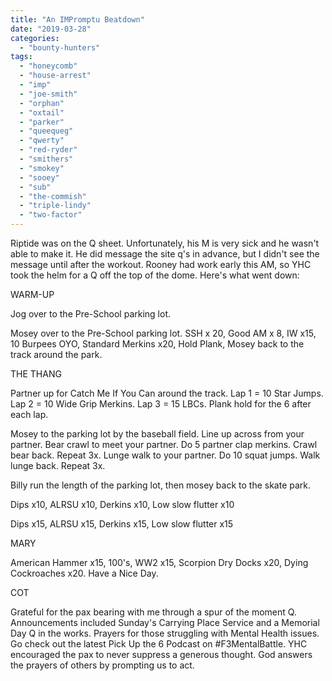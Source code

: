 ```yaml
---
title: "An IMPromptu Beatdown"
date: "2019-03-28"
categories: 
  - "bounty-hunters"
tags: 
  - "honeycomb"
  - "house-arrest"
  - "imp"
  - "joe-smith"
  - "orphan"
  - "oxtail"
  - "parker"
  - "queequeg"
  - "qwerty"
  - "red-ryder"
  - "smithers"
  - "smokey"
  - "sooey"
  - "sub"
  - "the-commish"
  - "triple-lindy"
  - "two-factor"
---
```


Riptide was on the Q sheet. Unfortunately, his M is very sick and he wasn't able to make it. He did message the site q's in advance, but I didn't see the message until after the workout. Rooney had work early this AM, so YHC took the helm for a Q off the top of the dome. Here's what went down:

WARM-UP

Jog over to the Pre-School parking lot.

Mosey over to the Pre-School parking lot. SSH x 20, Good AM x 8, IW x15, 10 Burpees OYO, Standard Merkins x20, Hold Plank, Mosey back to the track around the park.  

THE THANG

Partner up for Catch Me If You Can around the track. Lap 1 = 10 Star Jumps. Lap 2 = 10 Wide Grip Merkins. Lap 3 = 15 LBCs. Plank hold for the 6 after each lap.  

Mosey to the parking lot by the baseball field. Line up across from your partner. Bear crawl to meet your partner. Do 5 partner clap merkins. Crawl bear back. Repeat 3x. Lunge walk to your partner. Do 10 squat jumps. Walk lunge back. Repeat 3x.

Billy run the length of the parking lot, then mosey back to the skate park.

Dips x10, ALRSU x10, Derkins x10, Low slow flutter x10

Dips x15, ALRSU x15, Derkins x15, Low slow flutter x15

MARY

American Hammer x15, 100's, WW2 x15, Scorpion Dry Docks x20, Dying Cockroaches x20. Have a Nice Day.

COT

Grateful for the pax bearing with me through a spur of the moment Q. Announcements included Sunday's Carrying Place Service and a Memorial Day Q in the works. Prayers for those struggling with Mental Health issues. Go check out the latest Pick Up the 6 Podcast on #F3MentalBattle. YHC encouraged the pax to never suppress a generous thought. God answers the prayers of others by prompting us to act.

